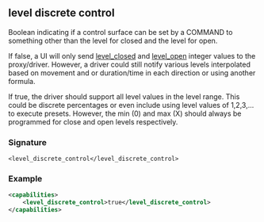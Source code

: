 ## level discrete control

Boolean indicating if a control surface can be set by a COMMAND to something other than the level for closed and the level for open.

If false, a UI will only send [level_closed][1] and [level_open][2] integer values to the proxy/driver. However, a driver could still notify various levels interpolated based on movement and or duration/time in each direction or using another formula.

If true, the driver should support all level values in the level range. This could be discrete percentages or even include using level values of 1,2,3,... to execute presets.  However, the min (0) and max (X) should always be programmed for close and open levels respectively.


### Signature

`<level_discrete_control</level_discrete_control>`


### Example

```xml
<capabilities>
    <level_discrete_control>true</level_discrete_control>
</capabilities>
```

[1]:	https://snap-one.github.io/docs-driverworks-proxyprotocol/#level-closed
[2]:	https://snap-one.github.io/docs-driverworks-proxyprotocol/#level-open